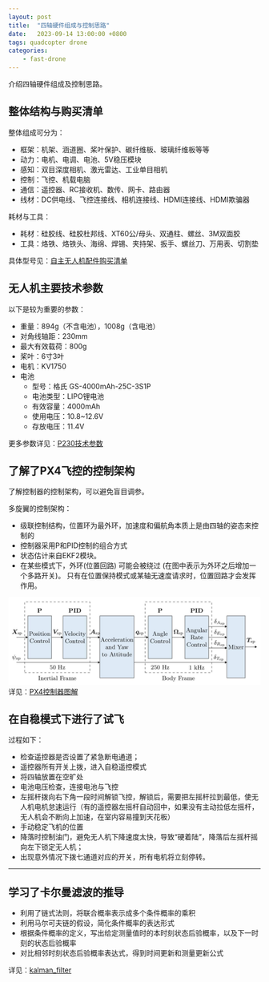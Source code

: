 ```yaml
---
layout: post
title:  "四轴硬件组成与控制思路"
date:   2023-09-14 13:00:00 +0800
tags: quadcopter drone
categories:
    - fast-drone
---
```


介绍四轴硬件组成及控制思路。

## 整体结构与购买清单

整体组成可分为：
- 框架：机架、涵道圈、桨叶保护、碳纤维板、玻璃纤维板等等
- 动力：电机、电调、电池、5V稳压模块
- 感知：双目深度相机、激光雷达、工业单目相机
- 控制：飞控、机载电脑
- 通信：遥控器、RC接收机、数传、网卡、路由器
- 线材：DC供电线、飞控连接线、相机连接线、HDMI连接线、HDMI欺骗器

耗材与工具：
- 耗材：硅胶线、硅胶杜邦线、XT60公/母头、双通柱、螺丝、3M双面胶
- 工具：烙铁、烙铁头、海绵、焊锡、夹持架、扳手、螺丝刀、万用表、切割垫

具体型号见：[自主无人机配件购买清单](https://docs.qq.com/sheet/DQlVFVXBTYkpobktF?u=4ce3cf3cb1fc4960917789399c899a1a&tab=BB08J2)

## 无人机主要技术参数

以下是较为重要的参数：

- 重量：894g（不含电池），1008g（含电池）
- 对角线轴距：230mm
- 最大有效载荷：800g
- 桨叶：6寸3叶
- 电机：KV1750
- 电池
    - 型号：格氏 GS-4000mAh-25C-3S1P
    - 电池类型：LIPO锂电池
    - 有效容量：4000mAh
    - 使用电压：10.8~12.6V
    - 存放电压：11.4V

更多参数详见：[P230技术参数](https://docs.amovlab.com/prometheuswiki/#/src/P230%E4%BD%BF%E7%94%A8%E6%89%8B%E5%86%8C/%E6%8A%80%E6%9C%AF%E5%8F%82%E6%95%B0)

## 了解了PX4飞控的控制架构

了解控制器的控制架构，可以避免盲目调参。

多旋翼的控制架构：
- 级联控制结构，位置环为最外环，加速度和偏航角本质上是由四轴的姿态来控制的
- 控制器采用P和PID控制的组合方式
- 状态估计来自EKF2模块。
- 在某些模式下，外环(位置回路) 可能会被绕过 (在图中表示为外环之后增加一个多路开关)。 只有在位置保持模式或某轴无速度请求时，位置回路才会发挥作用。


![control loop](/assets/2023-09-14-无人机/image.png)
详见：[PX4控制器图解](https://docs.px4.io/main/zh/flight_stack/controller_diagrams.html)

## 在自稳模式下进行了试飞
过程如下：
- 检查遥控器是否设置了紧急断电通道；
- 遥控器所有开关上拨，进入自稳遥控模式
- 将四轴放置在空旷处
- 电池电压检查，连接电池与飞控
- 左摇杆拨向右下角一段时间解锁飞控，解锁后，需要把左摇杆拉到最低，使无人机电机怠速运行（有的遥控器左摇杆自动回中，如果没有主动拉低左摇杆，无人机会不断向上加速，在室内容易撞到天花板）
- 手动稳定飞机的位置
- 降落时控制油门，避免无人机下降速度太快，导致“硬着陆”，降落后左摇杆摇向左下锁定无人机；
- 出现意外情况下拨七通道对应的开关，所有电机将立刻停转。

---

## 学习了卡尔曼滤波的推导

- 利用了链式法则，将联合概率表示成多个条件概率的乘积
- 利用马尔可夫链的假设，简化条件概率的表达形式
- 根据条件概率的定义，写出给定测量值时的本时刻状态后验概率，以及下一时刻的状态后验概率
- 对比相邻时刻状态后验概率表达式，得到时间更新和测量更新公式

详见：[kalman_filter](https://lall.stanford.edu/engr207b/lectures/kalman_filter_2011_02_22_01.pdf)